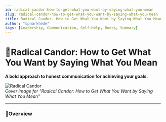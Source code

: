 ```yaml
---
id: radical-candor-how-to-get-what-you-want-by-saying-what-you-mean
slug: radical-candor-how-to-get-what-you-want-by-saying-what-you-mean
title: Radical Candor- How to Get What You Want by Saying What You Mean
author: "spnarkhede"
tags: [Leadership, Communication, Self-Help, Books, Summary]
---
```


# 📒Radical Candor: How to Get What You Want by Saying What You Mean

**A bold approach to honest communication for achieving your goals.**

![Radical Candor](/books/covers/radicalCandorRevised.jpg)  
*Cover image for "Radical Candor: How to Get What You Want by Saying What You Mean"*

---

### 📖Overview